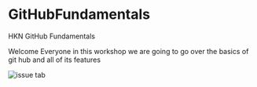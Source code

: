# GitHubFundamentals
HKN GitHub Fundamentals 


Welcome Everyone in this workshop we are going to go over the basics of git hub and all of its features

![issue tab](https://lab.github.com/public/images/issue_tab.png)
